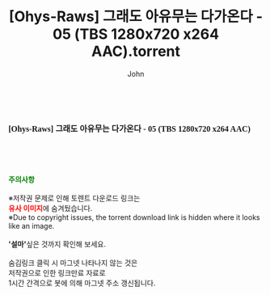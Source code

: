 ﻿---
layout: post
title:  "[Ohys-Raws] 그래도 아유무는 다가온다 - 05 (TBS 1280x720 x264 AAC).torrent"
author: John
categories: [ 애니메이션 ]
tags: [  ]
image:  
description: "[Ohys-Raws] 그래도 아유무는 다가온다 - 05 (TBS 1280x720 x264 AAC) torrent 정보 공유"
toc: true
toc_sticky: true
---

<br>
<div class="view-img">
<a class="view_image" href="https://torrentmobile60.com/bbs/view_image.php?fn=%2Fdata%2Ffile%2Fani%2F3735182707_UlCLrN6k_2b813b203b5b13872fefbfef707f2d5027faa45c.jpg" target="_blank"><img alt="" class="img-tag" content="https://torrentmobile60.com/data/file/ani/3735182707_UlCLrN6k_2b813b203b5b13872fefbfef707f2d5027faa45c.jpg" itemprop="image" src="https://torrentmobile60.com/data/file/ani/3735182707_UlCLrN6k_2b813b203b5b13872fefbfef707f2d5027faa45c.jpg"/></a></div><div class="view-content" itemprop="description">
<p><span style="font-family:nanumsquareround;font-size:16px;font-weight:700;white-space:nowrap;background-color:rgb(255,255,255);">[Ohys-Raws] 그래도 아유무는 다가온다 - 05 (TBS 1280x720 x264 AAC)</span> </p> </div>
    
<br><br><br>
<p data-ke-size="size16"><b><span style="color: green;">주의사항</span></b><br /><br />※저작권 문제로 인해 토렌트 다운로드 링크는<br /><b><span style="color: red;">유사 이미지</span></b>에 숨겨뒀습니다.<br />※Due to copyright issues, the torrent download link is hidden where it looks like an image.<br /><br /><b>'설마'</b>싶은 것까지 확인해 보세요.<br /><br />숨김링크 클릭 시 마그넷 나타나지 않는 것은<br />저작권으로 인한 링크만료 자료로<br />1시간 간격으로 봇에 의해 마그넷 주소 갱신됩니다.</p>
